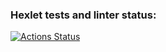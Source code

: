 ### Hexlet tests and linter status:
[![Actions Status](https://github.com/arf1e/frontend-project-lvl3/workflows/hexlet-check/badge.svg)](https://github.com/arf1e/frontend-project-lvl3/actions)